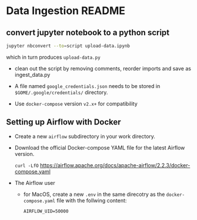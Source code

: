 # Data Ingestion README

## convert jupyter notebook to a python script

```bash
jupyter nbconvert --to=script upload-data.ipynb
```

which in turn produces `upload-data.py`

- clean out the script by removing comments, reorder imports and save as ingest_data.py

- A file named `google_credentials.json` needs to be stored in `$GOME/.google/credentials/` directory.
- Use `docker-compose` version `v2.x+` for compatibility

## Setting up Airflow with Docker

- Create a new `airflow` subdirectory in your work directory.

- Download the official Docker-compose YAML file for the latest Airflow version.

  `curl -LfO` <https://airflow.apache.org/docs/apache-airflow/2.2.3/docker-compose.yaml>

- The Airflow user

  - for MacOS, create a new `.env` in the same direcotry as the `docker-compose.yaml` file with the follwing content:

    `AIRFLOW_UID=50000`

